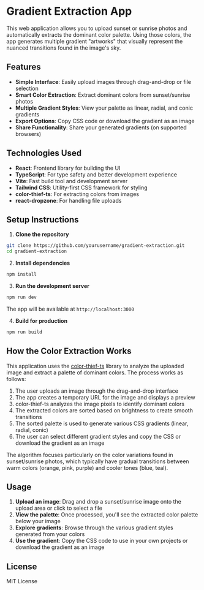 # Gradient Extraction App

This web application allows you to upload sunset or sunrise photos and automatically extracts the dominant color palette. Using those colors, the app generates multiple gradient "artworks" that visually represent the nuanced transitions found in the image's sky.

## Features

- **Simple Interface**: Easily upload images through drag-and-drop or file selection
- **Smart Color Extraction**: Extract dominant colors from sunset/sunrise photos
- **Multiple Gradient Styles**: View your palette as linear, radial, and conic gradients
- **Export Options**: Copy CSS code or download the gradient as an image
- **Share Functionality**: Share your generated gradients (on supported browsers)

## Technologies Used

- **React**: Frontend library for building the UI
- **TypeScript**: For type safety and better development experience
- **Vite**: Fast build tool and development server
- **Tailwind CSS**: Utility-first CSS framework for styling
- **color-thief-ts**: For extracting colors from images
- **react-dropzone**: For handling file uploads

## Setup Instructions

1. **Clone the repository**

```bash
git clone https://github.com/yourusername/gradient-extraction.git
cd gradient-extraction
```

2. **Install dependencies**

```bash
npm install
```

3. **Run the development server**

```bash
npm run dev
```

The app will be available at `http://localhost:3000`

4. **Build for production**

```bash
npm run build
```

## How the Color Extraction Works

This application uses the [color-thief-ts](https://github.com/joneff/color-thief-ts) library to analyze the uploaded image and extract a palette of dominant colors. The process works as follows:

1. The user uploads an image through the drag-and-drop interface
2. The app creates a temporary URL for the image and displays a preview
3. color-thief-ts analyzes the image pixels to identify dominant colors
4. The extracted colors are sorted based on brightness to create smooth transitions
5. The sorted palette is used to generate various CSS gradients (linear, radial, conic)
6. The user can select different gradient styles and copy the CSS or download the gradient as an image

The algorithm focuses particularly on the color variations found in sunset/sunrise photos, which typically have gradual transitions between warm colors (orange, pink, purple) and cooler tones (blue, teal).

## Usage

1. **Upload an image**: Drag and drop a sunset/sunrise image onto the upload area or click to select a file
2. **View the palette**: Once processed, you'll see the extracted color palette below your image
3. **Explore gradients**: Browse through the various gradient styles generated from your colors
4. **Use the gradient**: Copy the CSS code to use in your own projects or download the gradient as an image

## License

MIT License 
